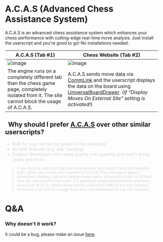 # A.C.A.S (Advanced Chess Assistance System)

A.C.A.S is an advanced chess assistance system which enhances your chess performance with cutting-edge real-time move analysis. Just install the userscript and you're good to go! No installations needed.



| A.C.A.S (Tab #1)    | Chess Website (Tab #2)  |
|----------------------|----------------------|
| ![image](https://github.com/Hakorr/A.C.A.S/assets/76921756/750998aa-061e-478a-a2c2-5e7c5b341775) | ![image](https://github.com/Hakorr/A.C.A.S/assets/76921756/ad87db6b-4dc5-4443-8405-29ad140d5894) |
| The engine runs on a completely different tab than the chess game page, completely isolated from it. The site cannot block the usage of A.C.A.S. | A.C.A.S sends move data via [CommLink](https://github.com/AugmentedWeb/CommLink) and the userscript displays the data on the board using [UniversalBoardDrawer](https://github.com/Hakorr/UniversalBoardDrawer). (*If "Display Moves On External Site" setting is activated!*) |


<h2 style="">&nbsp;&nbsp;Why should I prefer <u>A.C.A.S</u> over other similar userscripts?</h2>
<div>
    <ul style="color:lightGrey;">
        <li>Built for you, not for the greed of the developer</li>
        <li>No anti-features (e.g. ads, tracking)</li>
        <li>Support developers who value quality over quantity and aren't doing shady practices</li>
    </ul>
    <blockquote style="background-color: rgb(255 255 255 / 10%);">
        <small style="color:lightGrey;">If you found a userscript that has more features and doesn't have anti-features, that's great, you should use it instead of A.C.A.S! This message is against developers stealing code and making cheap copies of existing scripts to fill them with ads and to profit from users. It's absolutely disgusting behaviour and takes away from all of us. Please always prefer userscripts without any anti-features, otherwise it will just encourage more and more developers to use anti-features.</small>
    </blockquote>
</div>

# Q&A

### Why doesn't it work?

It could be a bug, please make an issue [here](https://github.com/Hakorr/Userscripts/issues).
